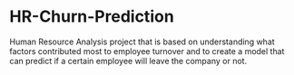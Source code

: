 # HR-Churn-Prediction
Human Resource Analysis project that is based on understanding what factors contributed most to employee turnover and to create a model that can predict if a certain employee will leave the company or not.
